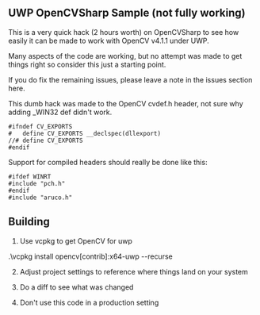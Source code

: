 ## UWP OpenCVSharp Sample (not fully working)

This is a very quick hack (2 hours worth) on OpenCVSharp to see how easily it can be made to work with OpenCV v4.1.1 under UWP.

Many aspects of the code are working, but no attempt was made to get things right so consider this just a starting point.

If you do fix the remaining issues, please leave a note in the issues section here.

This dumb hack was made to the OpenCV cvdef.h header, not sure why adding _WIN32 def didn't work.

```
#ifndef CV_EXPORTS
#   define CV_EXPORTS __declspec(dllexport)
//# define CV_EXPORTS
#endif
```

Support for compiled headers should really be done like this:


```
#ifdef WINRT
#include "pch.h"
#endif
#include "aruco.h"
```

## Building

1. Use vcpkg to get OpenCV for uwp

.\vcpkg install opencv[contrib]:x64-uwp --recurse

2. Adjust project settings to reference where things land on your system

3. Do a diff to see what was changed

4. Don't use this code in a production setting

